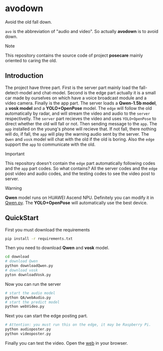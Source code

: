 # avodown

Avoid the old fall down. <br>

`avo` is the abbreviation of "audio and video". So actually **avodown** is to avoid down.

> [!Note]
> This repository contains the source code of project **posecare** mainly oriented to caring the old.

## Introduction

The project have three part. First is the server part mainly load the fall-detect-model and chat-model. Second is the edge part actually it is a small car made by ourselves on which have a voice broadcast module and a video camera. Finally is the app part. The server loads a **Qwen-1.5b model**, a **vosk model** and a **YOLO+OpenPose** model. The `edge` will follow the old automatically by radar, and will stream the video and audio to the `server` respectivelly. The `server` part recieves the video and uses `YOLO+OpenPose` to direct whether the old will fall or not. Then sending message to the `app`. The `app` installed on the young's phone will recieve that. If not fall, there nothing will do, if fall, the `app` will play the warning audio sent by the server. The `Qwen` and `vosk` model will chat with the old if the old is boring. Also the `edge` support the `app` to communicate with the old.

> [!Important]
> This repository doesn't contain the `edge` part automatically following codes and the `app` part codes. So what contains? All the server codes and the `edge` post video and audio codes, and the testing codes to see the video post to server.


> [!Warning]
> **Qwen** model runs on HUAWEI Ascend NPU. Definitely you can modify it in [Qwen.py](./server/QA/Qwen.py). The **YOLO+OpenPose** will automatically use the best device.

## QuickStart

First you must download the requirements

```bash
pip install -r requirements.txt
```

Then you need to download **Qwen** and **vosk** model.

```bash
cd download
# download Qwen
python downloadQwen.py
# download vosk
pyton downloadVosk.py
```

Now you can run the server

```bash
# start the audio model
python QA/webAudio.py
# start the predict model
python webVideo.py
```

Next you can start the edge posting part.

```bash
# Attention: you must run this on the edge, it may be Raspberry Pi.
python audioposter.py
python videoposter.py
```

Finally you can test the video. Open the [web](./client/APP/videoview.html) in your browser.

